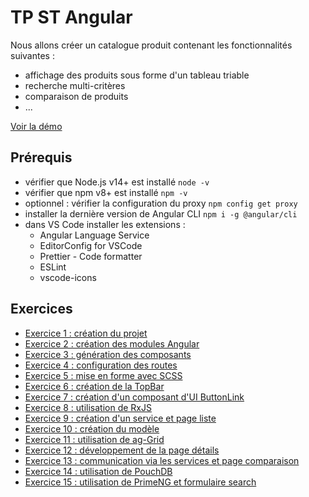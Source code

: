 # TP ST Angular

Nous allons créer un catalogue produit contenant les fonctionnalités suivantes :

* affichage des produits sous forme d'un tableau triable
* recherche multi-critères
* comparaison de produits
* ...

[Voir la démo](https://bioub.github.io/TP_Formation_Angular_CouchDB_STMicroelectronics/)

## Prérequis

* vérifier que Node.js v14+ est installé `node -v`
* vérifier que npm v8+ est installé `npm -v`
* optionnel : vérifier la configuration du proxy `npm config get proxy`
* installer la dernière version de Angular CLI `npm i -g @angular/cli`
* dans VS Code installer les extensions :
  * Angular Language Service
  * EditorConfig for VSCode
  * Prettier - Code formatter
  * ESLint
  * vscode-icons

## Exercices

* [Exercice 1 : création du projet](./enonces/01-creation-projet.md)
* [Exercice 2 : création des modules Angular](./enonces/02-ngmodules.md)
* [Exercice 3 : génération des composants](./enonces/03-composants.md)
* [Exercice 4 : configuration des routes](./enonces/04-routeur.md)
* [Exercice 5 : mise en forme avec SCSS](./enonces/05-styles.md)
* [Exercice 6 : création de la TopBar](./enonces/06-top-bar.md)
* [Exercice 7 : création d'un composant d'UI ButtonLink](./enonces/07-button-link.md)
* [Exercice 8 : utilisation de RxJS](./enonces/08-rxjs.md)
* [Exercice 9 : création d'un service et page liste](./enonces/09-services.md)
* [Exercice 10 : création du modèle](./enonces/10-model.md)
* [Exercice 11 : utilisation de ag-Grid](./enonces/11-ag-grid.md)
* [Exercice 12 : développement de la page détails](./enonces/12-page-details.md)
* [Exercice 13 : communication via les services et page comparaison](./enonces/13-page-comparaison.md)
* [Exercice 14 : utilisation de PouchDB](./enonces/14-pouchdb.md)
* [Exercice 15 : utilisation de PrimeNG et formulaire search](./enonces/15-page-search.md)
